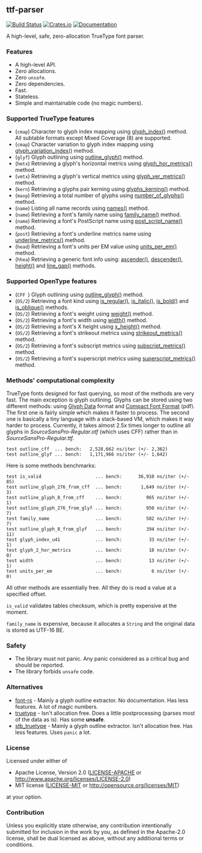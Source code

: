 ## ttf-parser
[![Build Status](https://travis-ci.org/RazrFalcon/ttf-parser.svg?branch=master)](https://travis-ci.org/RazrFalcon/ttf-parser)
[![Crates.io](https://img.shields.io/crates/v/ttf-parser.svg)](https://crates.io/crates/ttf-parser)
[![Documentation](https://docs.rs/ttf-parser/badge.svg)](https://docs.rs/ttf-parser)

A high-level, safe, zero-allocation TrueType font parser.

### Features

- A high-level API.
- Zero allocations.
- Zero `unsafe`.
- Zero dependencies.
- Fast.
- Stateless.
- Simple and maintainable code (no magic numbers).

### Supported TrueType features

- (`cmap`) Character to glyph index mapping using [glyph_index()] method.
  <br/>All subtable formats except Mixed Coverage (8) are supported.
- (`cmap`) Character variation to glyph index mapping using [glyph_variation_index()] method.
- (`glyf`) Glyph outlining using [outline_glyph()] method.
- (`hmtx`) Retrieving a glyph's horizontal metrics using [glyph_hor_metrics()] method.
- (`vmtx`) Retrieving a glyph's vertical metrics using [glyph_ver_metrics()] method.
- (`kern`) Retrieving a glyphs pair kerning using [glyphs_kerning()] method.
- (`maxp`) Retrieving a total number of glyphs using [number_of_glyphs()] method.
- (`name`) Listing all name records using [names()] method.
- (`name`) Retrieving a font's family name using [family_name()] method.
- (`name`) Retrieving a font's PostScript name using [post_script_name()] method.
- (`post`) Retrieving a font's underline metrics name using [underline_metrics()] method.
- (`head`) Retrieving a font's units per EM value using [units_per_em()] method.
- (`hhea`) Retrieving a generic font info using: [ascender()], [descender()], [height()]
  and [line_gap()] methods.

[glyph_index()]: https://docs.rs/ttf-parser/0.1.0/ttf_parser/struct.Font.html#method.glyph_index
[glyph_variation_index()]: https://docs.rs/ttf-parser/0.1.0/ttf_parser/struct.Font.html#method.glyph_variation_index
[outline_glyph()]: https://docs.rs/ttf-parser/0.1.0/ttf_parser/struct.Font.html#method.outline_glyph
[glyph_hor_metrics()]: https://docs.rs/ttf-parser/0.1.0/ttf_parser/struct.Font.html#method.glyph_hor_metrics
[glyph_ver_metrics()]: https://docs.rs/ttf-parser/0.1.0/ttf_parser/struct.Font.html#method.glyph_ver_metrics
[glyphs_kerning()]: https://docs.rs/ttf-parser/0.1.0/ttf_parser/struct.Font.html#method.glyphs_kerning
[number_of_glyphs()]: https://docs.rs/ttf-parser/0.1.0/ttf_parser/struct.Font.html#method.number_of_glyphs
[names()]: https://docs.rs/ttf-parser/0.1.0/ttf_parser/struct.Font.html#method.names
[family_name()]: https://docs.rs/ttf-parser/0.1.0/ttf_parser/struct.Font.html#method.family_name
[post_script_name()]: https://docs.rs/ttf-parser/0.1.0/ttf_parser/struct.Font.html#method.post_script_name
[underline_metrics()]: https://docs.rs/ttf-parser/0.1.0/ttf_parser/struct.Font.html#method.underline_metrics
[units_per_em()]: https://docs.rs/ttf-parser/0.1.0/ttf_parser/struct.Font.html#method.units_per_em
[ascender()]: https://docs.rs/ttf-parser/0.1.0/ttf_parser/struct.Font.html#method.ascender
[descender()]: https://docs.rs/ttf-parser/0.1.0/ttf_parser/struct.Font.html#method.descender
[height()]: https://docs.rs/ttf-parser/0.1.0/ttf_parser/struct.Font.html#method.height
[line_gap()]: https://docs.rs/ttf-parser/0.1.0/ttf_parser/struct.Font.html#method.line_gap

### Supported OpenType features

- (`CFF `) Glyph outlining using [outline_glyph()] method.
- (`OS/2`) Retrieving a font kind using [is_regular()], [is_italic()],
  [is_bold()] and [is_oblique()] methods.
- (`OS/2`) Retrieving a font's weight using [weight()] method.
- (`OS/2`) Retrieving a font's width using [width()] method.
- (`OS/2`) Retrieving a font's X height using [x_height()] method.
- (`OS/2`) Retrieving a font's strikeout metrics using [strikeout_metrics()] method.
- (`OS/2`) Retrieving a font's subscript metrics using [subscript_metrics()] method.
- (`OS/2`) Retrieving a font's superscript metrics using [superscript_metrics()] method.

[is_regular()]: https://docs.rs/ttf-parser/0.1.0/ttf_parser/struct.Font.html#method.is_regular
[is_italic()]: https://docs.rs/ttf-parser/0.1.0/ttf_parser/struct.Font.html#method.is_italic
[is_bold()]: https://docs.rs/ttf-parser/0.1.0/ttf_parser/struct.Font.html#method.is_bold
[is_oblique()]: https://docs.rs/ttf-parser/0.1.0/ttf_parser/struct.Font.html#method.is_oblique
[weight()]: https://docs.rs/ttf-parser/0.1.0/ttf_parser/struct.Font.html#method.weight
[width()]: https://docs.rs/ttf-parser/0.1.0/ttf_parser/struct.Font.html#method.width
[x_height()]: https://docs.rs/ttf-parser/0.1.0/ttf_parser/struct.Font.html#method.x_height
[strikeout_metrics()]: https://docs.rs/ttf-parser/0.1.0/ttf_parser/struct.Font.html#method.strikeout_metrics
[subscript_metrics()]: https://docs.rs/ttf-parser/0.1.0/ttf_parser/struct.Font.html#method.subscript_metrics
[superscript_metrics()]: https://docs.rs/ttf-parser/0.1.0/ttf_parser/struct.Font.html#method.superscript_metrics

### Methods' computational complexity

TrueType fonts designed for fast querying, so most of the methods are very fast.
The main exception is glyph outlining. Glyphs can be stored using two different methods:
using [Glyph Data](https://docs.microsoft.com/en-us/typography/opentype/spec/glyf) format
and [Compact Font Format](http://wwwimages.adobe.com/content/dam/Adobe/en/devnet/font/pdfs/5176.CFF.pdf) (pdf).
The first one is fairly simple which makes it faster to process.
The second one is basically a tiny language with a stack-based VM, which makes it way harder to process.
Currently, it takes almost 2.5x times longer to outline all glyphs in
*SourceSansPro-Regular.otf* (which uses CFF) rather than in *SourceSansPro-Regular.ttf*.

```
test outline_cff  ... bench:   2,528,662 ns/iter (+/- 2,362)
test outline_glyf ... bench:   1,171,966 ns/iter (+/- 1,642)
```

Here is some methods benchmarks:

```
test is_valid                    ... bench:      36,910 ns/iter (+/- 85)
test outline_glyph_276_from_cff  ... bench:       1,649 ns/iter (+/- 3)
test outline_glyph_8_from_cff    ... bench:         965 ns/iter (+/- 1)
test outline_glyph_276_from_glyf ... bench:         950 ns/iter (+/- 7)
test family_name                 ... bench:         502 ns/iter (+/- 7)
test outline_glyph_8_from_glyf   ... bench:         394 ns/iter (+/- 11)
test glyph_index_u41             ... bench:          33 ns/iter (+/- 1)
test glyph_2_hor_metrics         ... bench:          18 ns/iter (+/- 0)
test width                       ... bench:          13 ns/iter (+/- 1)
test units_per_em                ... bench:           6 ns/iter (+/- 0)
```

All other methods are essentially free. All they do is read a value at a specified offset.

`is_valid` validates tables checksum, which is pretty expensive at the moment.

`family_name` is expensive, because it allocates a `String` and the original data
is stored as UTF-16 BE.

### Safety

- The library must not panic. Any panic considered as a critical bug and should be reported.
- The library forbids `unsafe` code.

### Alternatives

- [font-rs](https://crates.io/crates/font-rs) - Mainly a glyph outline extractor.
  No documentation. Has less features. A lot of magic numbers.
- [truetype](https://crates.io/crates/truetype) - Isn't allocation free.
  Does a little postprocessing (parses most of the data as is). Has some **unsafe**.
- [stb_truetype](https://crates.io/crates/stb_truetype) - Mainly a glyph outline extractor.
  Isn't allocation free. Has less features. Uses `panic` a lot.

### License

Licensed under either of

- Apache License, Version 2.0
  ([LICENSE-APACHE](LICENSE-APACHE) or http://www.apache.org/licenses/LICENSE-2.0)
- MIT license
  ([LICENSE-MIT](LICENSE-MIT) or http://opensource.org/licenses/MIT)

at your option.

### Contribution

Unless you explicitly state otherwise, any contribution intentionally submitted
for inclusion in the work by you, as defined in the Apache-2.0 license, shall be
dual licensed as above, without any additional terms or conditions.
